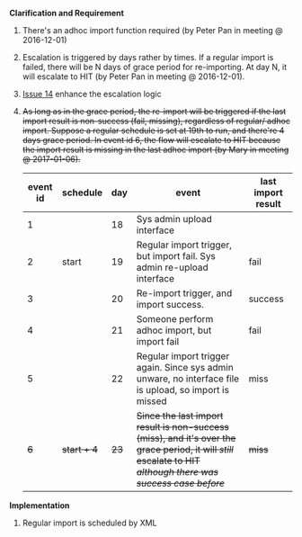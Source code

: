 **Clarification and Requirement**
1. There's an adhoc import function required (by Peter Pan in meeting @ 2016-12-01)
2. Escalation is triggered by days rather by times. If a regular import is failed, there will be N days of grace period for re-importing. At day N, it will escalate to HIT (by Peter Pan in meeting @ 2016-12-01). 
3. [Issue 14](https://www.google.com.hk) enhance the escalation logic  
4. ~~As long as in the grace period, the re-import will be triggered if the last import result is non-success (fail, missing), regardless of regular/ adhoc import. Suppose a regular schedule is set at 19th to run, and there're 4 days grace period. In event id 6, the flow will escalate to HIT because the import result is missing in the last adhoc import (by Mary in meeting @ 2017-01-06).~~

    | event id | schedule | day | event | last import result
    |----------|----------|-----|---------------------------|--------------
    | 1 |           | 18  | Sys admin upload interface   |                                            
    | 2 | start     | 19  | Regular import trigger, but import fail. Sys admin re-upload interface    | fail                
    | 3 |           | 20  | Re-import trigger, and import success.  | success                                     
    | 4 |           | 21  | Someone perform adhoc import, but import fail   | fail                                      
    | 5 |           | 22  | Regular import trigger again. Since sys admin unware, no interface file is upload, so import is missed | miss
    | ~~6~~ | ~~start + 4~~ | ~~23~~  | ~~Since the last import result is non-success (miss), and it's over the grace period, it will *still* escalate to HIT *although there was success case before*~~ | ~~miss~~ 

**Implementation**
1. Regular import is scheduled by XML 
